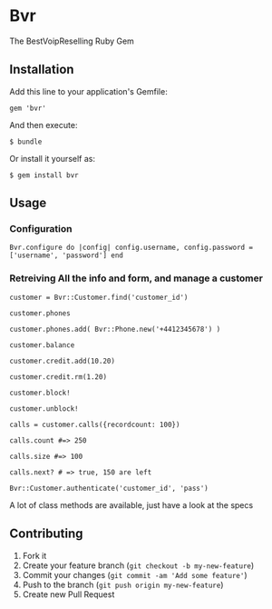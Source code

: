 # Bvr

The BestVoipReselling Ruby Gem

## Installation

Add this line to your application's Gemfile:

    gem 'bvr'

And then execute:

    $ bundle

Or install it yourself as:

    $ gem install bvr

## Usage

### Configuration
`
Bvr.configure do |config|
  config.username, config.password = ['username', 'password']
end
`
### Retreiving All the info and form, and manage a customer
`customer = Bvr::Customer.find('customer_id')`

`customer.phones`

`customer.phones.add( Bvr::Phone.new('+4412345678') )`

`customer.balance`

`customer.credit.add(10.20)`

`customer.credit.rm(1.20)`

`customer.block!`

`customer.unblock!`

`calls = customer.calls({recordcount: 100})`

`calls.count #=> 250`

`calls.size #=> 100`

`calls.next? # => true, 150 are left`

`Bvr::Customer.authenticate('customer_id', 'pass')`

A lot of class methods are available, just have a look at the specs


## Contributing

1. Fork it
2. Create your feature branch (`git checkout -b my-new-feature`)
3. Commit your changes (`git commit -am 'Add some feature'`)
4. Push to the branch (`git push origin my-new-feature`)
5. Create new Pull Request
